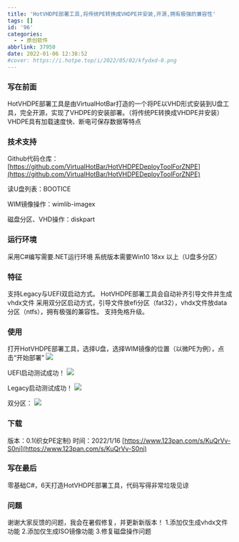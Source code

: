 ```yaml
---
title: 'HotVHDPE部署工具,将传统PE转换成VHDPE并安装,开源,拥有极强的兼容性'
tags: []
id: '96'
categories:
  - - 原创软件
abbrlink: 37950
date: 2022-01-06 12:38:52
#cover: https://i.hotpe.top/i/2022/05/02/kfydxd-0.png
---
```




### 写在前面

HotVHDPE部署工具是由VirtualHotBar打造的一个将PE以VHD形式安装到U盘工具，完全开源，实现了VHDPE的安装部署。（将传统PE转换成VHDPE并安装） VHDPE具有加载速度快、断电可保存数据等特点

<a></a>
<!--more-->

### 技术支持

Github代码仓库：[https://github.com/VirtualHotBar/HotVHDPEDeployToolForZNPE](https://github.com/VirtualHotBar/HotVHDPEDeployToolForZNPE) 

读U盘列表：BOOTICE 

WIM镜像操作：wimlib-imagex 

磁盘分区、VHD操作：diskpart

### 运行环境

采用C#编写需要.NET运行环境 系统版本需要Win10 18xx 以上（U盘多分区）

### 特征

支持Legacy与UEFI双启动方式。 
HotVHDPE部署工具会自动补齐引导文件并生成vhdx文件 采用双分区启动方式，引导文件放efi分区（fat32），vhdx文件放data分区（ntfs），拥有极强的兼容性。 
支持免格升级。

### 使用

打开HotVHDPE部署工具，选择U盘，选择WIM镜像的位置（以微PE为例），点击“开始部署”
 ![](https://i.hotpe.top/i/2022/05/02/kfydxd-0.png) 

UEFI启动测试成功！
 ![](https://i.hotpe.top/i/2022/05/02/kfyfox-0.png) 

Legacy启动测试成功！
 ![](https://i.hotpe.top/i/2022/05/02/kfyjl3-0.png) 

双分区：
 ![](https://i.hotpe.top/i/2022/05/02/kfyacs-0.png)

### 下载

版本：0.1(织女PE定制) 
时间：2022/1/16 
[https://www.123pan.com/s/KuQrVv-S0ni](https://www.123pan.com/s/KuQrVv-S0ni)

### 写在最后

零基础C#，6天打造HotVHDPE部署工具，代码写得非常垃圾见谅

### 问题

谢谢大家反馈的问题，我会在暑假修复，并更新新版本！ 1.添加仅生成vhdx文件功能 2.添加仅生成ISO镜像功能 3.修复磁盘操作问题